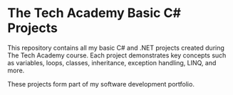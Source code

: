 # The Tech Academy Basic C# Projects

This repository contains all my basic C# and .NET projects created during The Tech Academy course. Each project demonstrates key concepts such as variables, loops, classes, inheritance, exception handling, LINQ, and more.

These projects form part of my software development portfolio.
